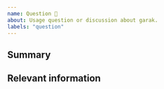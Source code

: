 ```yaml
---
name: Question 🤔
about: Usage question or discussion about garak.
labels: "question"
---
```


<!--
  To make it easier for us to help you, please include as much useful information as possible.

  Useful Links:
  - Wiki: https://docs.garak.ai/garak

  Before opening a new issue, please search existing issues https://github.com/leondz/garak/issues
-->

## Summary

## Relevant information

<!-- Provide as much useful information as you can -->
